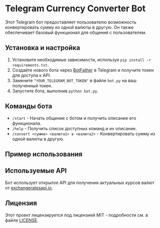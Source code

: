 # Telegram Currency Converter Bot

Этот Telegram бот предоставляет пользователю возможность конвертировать сумму из одной валюты в другую. Он также обеспечивает базовый функционал для общения с пользователем.

## Установка и настройка

1. Установите необходимые зависимости, используя `pip install -r requirements.txt`.
2. Создайте нового бота через [BotFather](https://telegram.me/BotFather) в Telegram и получите токен для доступа к API.
3. Замените `"YOUR_TELEGRAM_BOT_TOKEN"` в файле `bot.py` на ваш полученный токен.
4. Запустите бота, выполнив `python bot.py`.

## Команды бота

- `/start` - Начать общение с ботом и получить описание его функционала.
- `/help` - Получить список доступных команд и их описание.
- `/convert <сумма> <валюта1> в <валюта2>` - Конвертировать сумму из одной валюты в другую.

## Пример использования

## Используемые API

Бот использует открытое API для получения актуальных курсов валют от [exchangeratesapi.io](https://exchangeratesapi.io/).

## Лицензия

Этот проект лицензируется под лицензией MIT - подробности см. в файле [LICENSE](.venv/Lib/site-packages/APScheduler-3.6.3.dist-info/LICENSE.txt).
